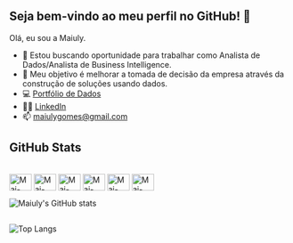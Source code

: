 ## Seja bem-vindo ao meu perfil no GitHub! 👋

Olá, eu sou a Maiuly.

- 🔭 Estou buscando oportunidade para trabalhar como Analista de Dados/Analista de Business Intelligence.
- 🌱 Meu objetivo é melhorar a tomada de decisão da empresa através da construção de soluções usando dados.
- 💻 <a href="https://sites.google.com/view/portfolio-maiuly-gomes/">Portfólio de Dados</a>
- 👩‍💻 <a href="https://www.linkedin.com/in/maiulyvg/">LinkedIn</a>
- 📫 maiulygomes@gmail.com

##

## GitHub Stats
<div style="display: inline_block"><br>
  <img align="center" alt="Mai-Python" height="30" width="40" src="https://cdn.jsdelivr.net/gh/devicons/devicon@latest/icons/python/python-original.svg">
  <img align="center" alt="Mai-Apache" height="30" width="40" src="https://cdn.jsdelivr.net/gh/devicons/devicon@latest/icons/apachespark/apachespark-original.svg">
  <img align="center" alt="Mai-SQL" height="30" width="40" src="https://cdn.jsdelivr.net/gh/devicons/devicon@latest/icons/sqlite/sqlite-original.svg">
  <img align="center" alt="Mai-java" height="30" width="40" src="https://cdn.jsdelivr.net/gh/devicons/devicon@latest/icons/javascript/javascript-original.svg">
  <img align="center" alt="Mai-html" height="30" width="40" src="https://cdn.jsdelivr.net/gh/devicons/devicon@latest/icons/html5/html5-original.svg">
  <img align="center" alt="Mai-css" height="30" width="40" src="https://cdn.jsdelivr.net/gh/devicons/devicon@latest/icons/css3/css3-original.svg">
    </div>

![Maiuly's GitHub stats](https://github-readme-stats.vercel.app/api?username=maiulyvg&theme=transparent&show_icons=true&icon_color=30A3DC&hide_title=true)

##

![Top Langs](https://github-readme-stats-git-masterrstaa-rickstaa.vercel.app/api/top-langs/?username=maiulyvg&layout=compact&theme=transparent&show_icons=true&icon_color=30A3DC)
<!--


##

